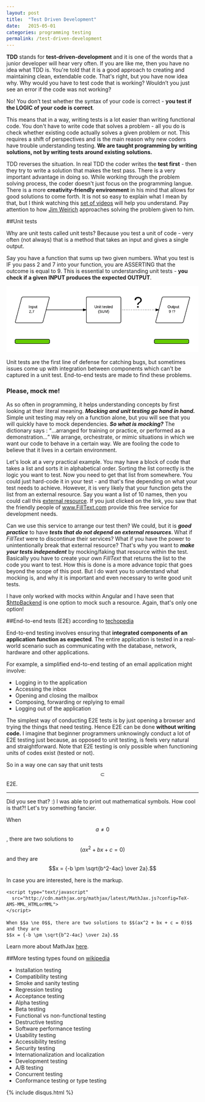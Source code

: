 ```yaml
---
layout: post
title:  "Test Driven Development"
date:   2015-05-01
categories: programming testing
permalink: /test-driven-development
---
```


<strong>TDD</strong> stands for <strong>test-driven-development</strong> and it is one of the words that a junior developer will hear very often. If you are like me, then you have no idea what TDD is. You're told that it is a good approach to creating and maintaining clean, extendable code. That's right, but you have now idea why. Why would you have to test code that is working? Wouldn’t you just see an error if the code was not working?

No! You don’t test whether the syntax of your code is correct - <strong>you test if the LOGIC of your code is correct</strong>.

This means that in a way, writing tests is a lot easier than writing functional code. You don't have to write code that solves a problem - all you do is check whether existing code actually solves a given problem or not. This requires a shift of perspectives and is the main reason why new coders have trouble understanding testing.<strong> We are taught programming by writing solutions, not by writing tests around existing solutions.</strong>

TDD reverses the situation. In real TDD the coder writes the **test first** - then they try to write a solution that makes the test pass. There is a very important advantage in doing so. While working through the problem solving process, the coder doesn't just focus on the programming langue. There is a more **creativity-friendly environment** in his mind that allows for good solutions to come forth. It is not so easy to explain what I mean by that, but I think watching this <a href="http://www.pluralsight.com/courses/play-by-play-jim-weirich" target="_blank">set of videos</a> will help you understand. Pay attention to how <a href="http://en.wikipedia.org/wiki/Jim_Weirich" target="_blank">Jim Weirich</a> approaches solving the problem given to him.

##Unit tests

Why are unit tests called unit tests? Because you test a unit of code - very often (not always) that is a method that takes an input and gives a single output.

Say you have a function that sums up two given numbers. What you test is IF you pass 2 and 7 into your function, you are ASSERTING that the outcome is equal to 9. This is essential to understanding unit tests - <strong>you check if a given INPUT produces the expected OUTPUT</strong>.

![Unit test diagram](/assets/unit-test.png)

Unit tests are the first line of defense for catching bugs, but sometimes issues come up with integration between components which can't be captured in a unit test. End-to-end tests are made to find these problems.

<h3 id="mocking">Please, mock me!</h3>

As so often in programming, it helps understanding concepts by first looking at their literal meaning. ***Mocking and unit testing go hand in hand.*** Simple unit testing may rely on a function alone, but you will see that you will quickly have to mock dependencies. ***So what is mocking?*** The dictionary says : <q>...arranged for training or practice, or performed as a demonstration...</q> We arrange, orchestrate, or mimic situations in which we want our code to behave in a certain way. We are fooling the code to believe that it lives in a certain environment.

Let's look at a very practical example. You may have a block of code that takes a list and sorts it in alphabetical order. Sorting the list correctly is the logic you want to test. Now you need to get that list from somewhere. You could just hard-code it in your test - and that's fine depending on what your test needs to achieve. However, it is very likely that your function gets the list from an external resource. Say you want a list of 10 names, then you could call this <a href="http://www.filltext.com/?rows=10&fname={firstName}&lname={lastName}&pretty=true" target="_blank">external resource</a>. If you just clicked on the link, you saw that the friendly people of <a href="http://www.filltext.com" target="_blank">www.FillText.com</a> provide this free service for development needs.

Can we use this service to arrange our test then? We could, but it is ***good practice*** to have ***tests that do not depend on external resources***. What if *FillText* were to discontinue their services? What if you have the power to unintentionally break that external resource? That's why you want to ***make your tests independent*** by mocking/faking that resource within the test. Basically you have to create your own *FillText* that returns the list to the code you want to test. How this is done is a more advance topic that goes beyond the scope of this post. But I do want you to understand what mocking is, and why it is important and even necessary to write good unit tests.

I have only worked with mocks within Angular and I have seen that <a href="https://docs.angularjs.org/api/ngMock/service/$httpBackend" target="_blank">$httpBackend</a> is one option to mock such a resource. Again, that's only one option!


##End-to-end tests (E2E) according to <a href="http://www.techopedia.com/definition/7035/end-to-end-test" target="_blank">techopedia</a>


End-to-end testing involves ensuring that **integrated components of an application function as expected**. The entire application is tested in a real-world scenario such as communicating with the database, network, hardware and other applications.

For example, a simplified end-to-end testing of an email application might involve:

- Logging in to the application
- Accessing the inbox
- Opening and closing the mailbox
- Composing, forwarding or replying to email
- Logging out of the application

The simplest way of conducting E2E tests is by just opening a browser and trying the things that need testing. Hence E2E can be done **without writing code.** I imagine that beginner programmers unknowingly conduct a lot of E2E testing just because, as opposed to unit testing, is feels very natural and straightforward. Note that E2E testing is only possible when functioning units of codes exist (tested or not).

<script type="text/javascript"
  src="http://cdn.mathjax.org/mathjax/latest/MathJax.js?config=TeX-AMS-MML_HTMLorMML">
</script>

So in a way one can say that unit tests $$\subset$$ E2E.

---

<span id="math">Did you see that? :) I was able to print out mathematical symbols. How cool is that?! Let's try something fancier.</span>

When $$a \ne 0$$, there are two solutions to $$(ax^2 + bx + c = 0)$$ and they are
$$x = {-b \pm \sqrt{b^2-4ac} \over 2a}.$$

In case you are interested, here is the markup.

    <script type="text/javascript"
      src="http://cdn.mathjax.org/mathjax/latest/MathJax.js?config=TeX-AMS-MML_HTMLorMML">
    </script>

    When $$a \ne 0$$, there are two solutions to $$(ax^2 + bx + c = 0)$$ and they are
    $$x = {-b \pm \sqrt{b^2-4ac} \over 2a}.$$

Learn more about MathJax <a href="http://docs.mathjax.org/en/latest/index.html" target="_blank">here</a>.

##More testing types found on <a href="http://en.wikipedia.org/wiki/Software_testing" target="_blank">wikipedia</a>

- Installation testing
- Compatibility testing
- Smoke and sanity testing
- Regression testing
- Acceptance testing
- Alpha testing
- Beta testing
- Functional vs non-functional testing
- Destructive testing
- Software performance testing
- Usability testing
- Accessibility testing
- Security testing
- Internationalization and localization
- Development testing
- A/B testing
- Concurrent testing
- Conformance testing or type testing

{% include disqus.html %}
